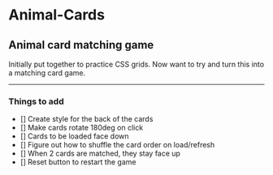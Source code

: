 # Animal-Cards

## Animal card matching game

Initially put together to practice CSS grids.  Now want to try and turn this into a matching card game.

---

### Things to add

- [] Create style for the back of the cards
- [] Make cards rotate 180deg on click
- [] Cards to be loaded face down
- [] Figure out how to shuffle the card order on load/refresh
- [] When 2 cards are matched, they stay face up
- [] Reset button to restart the game
